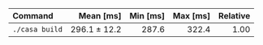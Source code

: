 | Command | Mean [ms] | Min [ms] | Max [ms] | Relative |
|:---|---:|---:|---:|---:|
| `./casa build` | 296.1 ± 12.2 | 287.6 | 322.4 | 1.00 |
